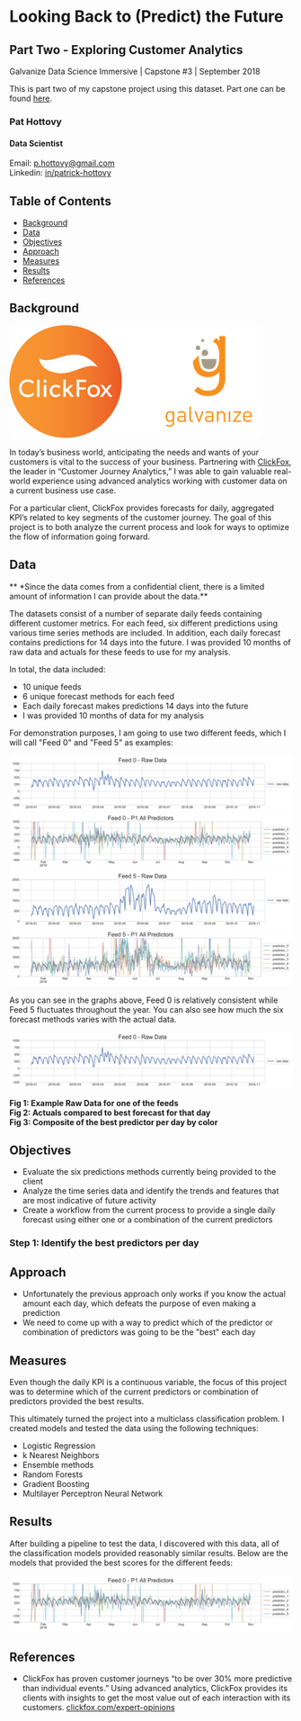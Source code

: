 # Looking Back to (Predict) the Future
## Part Two - Exploring Customer Analytics

Galvanize Data Science Immersive | Capstone #3 | September 2018

This is part two of my capstone project using this dataset. Part one can be found [here][1].

### Pat Hottovy
#### Data Scientist
Email: p.hottovy@gmail.com  
Linkedin: [in/patrick-hottovy](https://www.linkedin.com/in/patrick-hottovy/)


## Table of Contents
* [Background](#background)
* [Data](#data)
* [Objectives](#objectives)
* [Approach](#approach)
* [Measures](#measures)
* [Results](#results)
* [References](#references)
<!-- * [About Me](#about-me) -->

<a id='background'></a>
## Background
![ClickFox_logo][3]  
<!-- <img style="float: right;" src="images/CF_logo.png"> -->
In today’s business world, anticipating the needs and wants of your customers is vital to the success of your business. Partnering with [ClickFox][2], the leader in “Customer Journey Analytics,” I was able to gain valuable real-world experience using advanced analytics working with customer data on a current business use case.  

For a particular client, ClickFox provides forecasts for daily, aggregated KPI’s related to key segments of the customer journey. The goal of this project is to both analyze the current process and look for ways to optimize the flow of information going forward.



<a id='data'></a>
## Data
** \*Since the data comes from a confidential client, there is a limited amount of information I can provide about the data.**

The datasets consist of a number of separate daily feeds containing different customer metrics. For each feed, six different predictions using various time series methods are included. In addition, each daily forecast contains predictions for 14 days into the future. I was provided 10 months of raw data and actuals for these feeds to use for my analysis.

In total, the data included:
* 10 unique feeds
* 6 unique forecast methods for each feed
* Each daily forecast makes predictions 14 days into the future
* I was provided 10 months of data for my analysis

For demonstration purposes, I am going to use two different feeds, which I will call "Feed 0" and "Feed 5" as examples:

![Feed 0 raw][4]
![Feed 0 all six][5]
![Feed 5 raw][6]
![Feed 5 all six][7]

As you can see in the graphs above, Feed 0 is relatively consistent while Feed 5 fluctuates throughout the year. You can also see how much the six forecast methods varies with the actual data.


![data_example][4]

**Fig 1: Example Raw Data for one of the feeds**  
**Fig 2: Actuals compared to best forecast for that day**  
**Fig 3: Composite of the best predictor per day by color**


<a id='objectives'></a>
## Objectives
* Evaluate the six predictions methods currently being provided to the client
* Analyze the time series data and identify the trends and features that are most indicative of future activity
* Create a workflow from the current process to provide a single daily forecast using either one or a combination of the current predictors

### Step 1: Identify the best predictors per day


<a id='approach'></a>
## Approach
* Unfortunately the previous approach only works if you know the actual amount each day, which defeats the purpose of even making a prediction
* We need to come up with a way to predict which of the predictor or combination of predictors was going to be the "best" each day

<!-- * Evaluate current predictors using root mean squared error (RMSE)
* Perform time series decomposition and stationarity tests
* Create my own forecasts for comparison to the current predictors
* Create a pipeline with a variety of statistical modeling techniques to find the optimal results
 * Build a workflow using the best model to provide one daily feed -->


<a id='measures'></a>
## Measures
Even though the daily KPI is a continuous variable, the focus of this project was to determine which of the current predictors or combination of predictors provided the best results.

This ultimately turned the project into a multiclass classification problem. I created models and tested the data using the following techniques:
* Logistic Regression
* k Nearest Neighbors
* Ensemble methods
 * Random Forests
 * Gradient Boosting
* Multilayer Perceptron Neural Network


<a id='Results'></a>
## Results
After building a pipeline to test the data, I discovered with this data, all of the classification models provided reasonably similar results. Below are the models that provided the best scores for the different feeds:

![model_pie][5]

<a id='references'></a>
## References
* ClickFox has proven customer journeys “to be over 30% more predictive than individual events.” Using advanced analytics, ClickFox provides its clients with insights to get the most value out of each interaction with its customers. [clickfox.com/expert-opinions](www.clickfox.com/expert-opinions)




[1]: https://github.com/phottovy/time_series_forecasting
[2]: https://www.clickfox.com
[3]: images/dual_logos.png
[4]: images/raw_data_f0_p1.svg
[5]: images/all_six_f0_p1.svg
[6]: images/raw_data_f5_p1.svg
[7]: images/all_six_f5_p1.svg


[4]: images/git_data_example.svg
[5]: images/git_model_pie.svg
[3]: images/
[3]: images/
[3]: images/
